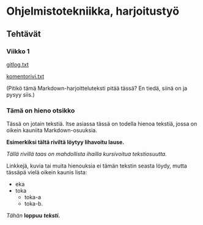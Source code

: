 # Ohjelmistotekniikka, harjoitustyö

## Tehtävät

### Viikko 1

[gitlog.txt](https://github.com/suvithkl/ot-harjoitustyo/blob/7aabd57be7375e5c595fb813e55b020c1a5d6215/laskarit/viikko1/gitlog.txt)

[komentorivi.txt](https://github.com/suvithkl/ot-harjoitustyo/blob/7aabd57be7375e5c595fb813e55b020c1a5d6215/laskarit/viikko1/komentorivi.txt)



(Pitikö tämä Markdown-harjoitteluteksti pitää tässä? En tiedä, siinä on ja pysyy siis.)

### Tämä on hieno otsikko

Tässä on jotain tekstiä. Itse asiassa tässä on todella hienoa tekstiä, jossa on oikein kauniita Markdown-osuuksia.

**Esimerkiksi tältä riviltä löytyy lihavoitu lause.**

*Tällä rivillä taas on mahdollista ihailla kursivoitua tekstiosuutta.*

Linkkejä, kuvia tai muita hienouksia ei tämän tekstin seasta löydy, mutta tässäpä vielä oikein kaunis lista:
- eka
- toka
  - toka-a
  - toka-b.

_Tähän_ **loppuu** _**teksti.**_
